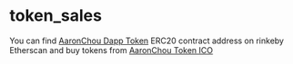 # token_sales

You can find [AaronChou Dapp Token] ERC20 contract address on rinkeby Etherscan and buy tokens from [AaronChou Token ICO]

[AaronChou Dapp Token]: https://rinkeby.etherscan.io/token/0x8966d42fc302c04cb59540162119f5843b312870
[AaronChou Token ICO]: https://simplyboys.github.io/token_sales/